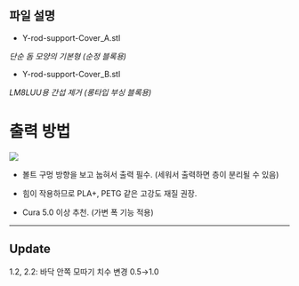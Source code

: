 ## 파일 설명
- Y-rod-support-Cover_A.stl

*단순 돔 모양의 기본형 (순정 블록용)*

- Y-rod-support-Cover_B.stl

*LM8LUU용 간섭 제거 (롱타입 부싱 블록용)*

# 출력 방법
![](https://github.com/simulz/CreMaker_TuneUp/blob/80ee9f8e16c89f2dbe51878edf8f797fe0bad4b3/3D_Models/Main_Parts/Y/Y-rod-support-Cover/Images/cura.png)

+ 볼트 구멍 방향을 보고 눕혀서 출력 필수. (세워서 출력하면 층이 분리될 수 있음)

+ 힘이 작용하므로 PLA+, PETG 같은 고강도 재질 권장.

+ Cura 5.0 이상 추천. (가변 폭 기능 적용)

***
## Update
1.2, 2.2: 바닥 안쪽 모따기 치수 변경 0.5→1.0

